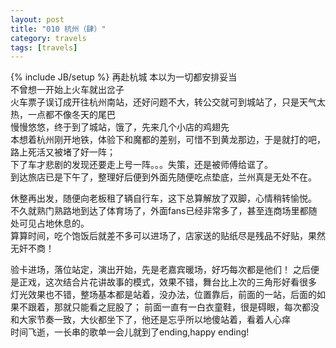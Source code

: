 ```yaml
---
layout: post
title: "010 杭州（肆）"
category: travels 
tags: [travels]
---
```

{% include JB/setup %}
再赴杭城
本以为一切都安排妥当  
不曾想一开始上火车就出岔子  
火车票子误订成开往杭州南站，还好问题不大，转公交就可到城站了，只是天气太热，一点都不像冬天的尾巴  
慢慢悠悠，终于到了城站，饿了，先来几个小店的鸡翅先    
本想着杭州刚开地铁，体验下和魔都的差别，可惜不到黄龙那边，于是就打的吧，路上死活又被堵了好一阵；  
下了车才悲剧的发现还要走上号一阵。。。失策，还是被师傅给诓了。  
到达旅店已是下午了，整理好后便到外面先随便吃点垫底，兰州真是无处不在。  

休整再出发，随便向老板租了辆自行车，这下总算解放了双脚，心情稍转愉悦。  
不久就熟门熟路地到达了体育场了，外面fans已经非常多了，甚至连商场里都随处可见占地休息的。  
算算时间，吃个饱饭后就差不多可以进场了，店家送的贴纸尽是残品不好贴，果然无奸不商！  

验卡进场，落位站定，演出开始，先是老嘉宾暖场，好巧每次都是他们！
之后便是正戏，这次结合片花讲故事的模式，效果不错，舞台比上次的三角形好看很多  
灯光效果也不错，整场基本都是站着，没办法，位置靠后，前面的一站，后面的如果不跟着，那就只能看之屁股了；
前面一直有一白衣童鞋，很是碍眼，每次都没和大家节奏一致，大伙都坐下了，他还是忘乎所以地傻站着，看着人心痒  
时间飞逝，一长串的歌单一会儿就到了ending,happy ending!


